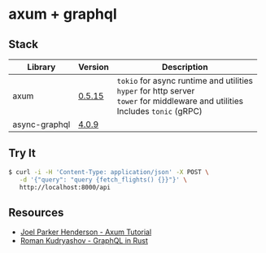 # axum + graphql

## Stack

| Library | Version | Description
| --- | --- | --- |
| axum | [0.5.15](https://docs.rs/axum/0.5.15/axum/) | `tokio` for async runtime and utilities<br>`hyper` for http server<br>`tower` for  middleware and utilities<br>Includes `tonic` (gRPC)
| async-graphql | [4.0.9](https://crates.io/crates/async-graphql) | |

## Try It 
```bash
$ curl -i -H 'Content-Type: application/json' -X POST \
   -d '{"query": "query {fetch_flights() {}}"}' \
   http://localhost:8000/api
```

## Resources
- [Joel Parker Henderson - Axum Tutorial](https://github.com/joelparkerhenderson/demo-rust-axum)
- [Roman Kudryashov - GraphQL in Rust](https://romankudryashov.com/blog/2020/12/graphql-rust/)
